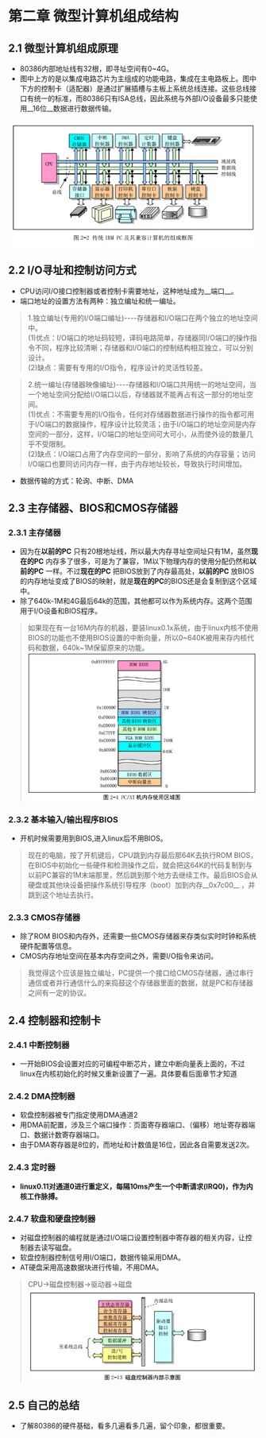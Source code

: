 # 第二章 微型计算机组成结构
## 2.1  微型计算机组成原理
	
- 80386内部地址线有32根，即寻址空间有0~4G。
- 图中上方的是以集成电路芯片为主组成的功能电路，集成在主电路板上。图中下方的控制卡（适配器）是通过扩展插槽与主板上系统总线连接。这些总线接口有统一的标准，而80386只有ISA总线，因此系统与外部I/O设备最多只能使用__16位__数据进行数据传输。

![](https://raw.githubusercontent.com/HJDonv/linux-kernel-0.11/master/%E7%AC%AC%E4%BA%8C%E7%AB%A0/picture/1.png)

## 2.2  I/O寻址和控制访问方式
- CPU访问I/O接口控制器或者控制卡需要地址，这种地址成为__端口__。
- 端口地址的设置方法有两种：独立编址和统一编址。
>1.独立编址(专用的I/O端口编址)----存储器和I/O端口在两个独立的地址空间中。  
>(1)优点：I/O端口的地址码较短，译码电路简单，存储器同I/O端口的操作指令不同，程序比较清晰；存储器和I/O端口的控制结构相互独立，可以分别设计。  
>(2)缺点：需要有专用的I/O指令，程序设计的灵活性较差。

>2.统一编址(存储器映像编址)----存储器和I/O端口共用统一的地址空间，当一个地址空间分配给I/O端口以后，存储器就不能再占有这一部分的地址空间。  
>(1)优点：不需要专用的I/O指令，任何对存储器数据进行操作的指令都可用于I/O端口的数据操作，程序设计比较灵活；由于I/O端口的地址空间是内存空间的一部分，这样，I/O端口的地址空间可大可小，从而使外设的数量几乎不受限制。  
>(2)缺点：I/O端口占用了内存空间的一部分，影响了系统的内存容量；访问I/O端口也要同访问内存一样，由于内存地址较长，导致执行时间增加。

- 数据传输的方式：轮询、中断、DMA
## 2.3  主存储器、BIOS和CMOS存储器
### 2.3.1  主存储器
- 因为在**以前的PC**
只有20根地址线，所以最大内存寻址空间址只有1M，虽然**现在的PC**
内存多了很多，可是为了兼容，1M以下物理内存的使用分配仍然和**以前的PC**
一样。不过**现在的PC**
把BIOS放到了内存最高处，**以前的PC**
放BIOS的内存地址变成了BIOS的映射，就是**现在的PC**的BIOS还是会复制到这个区域中。
- 除了640k-1M和4G最后64k的范围，其他都可以作为系统内存。这两个范围用于I/O设备和BIOS程序。
>如果现在有一台16M内存的机器，要装linux0.1x系统，由于linux内核不使用BIOS的功能也不使用BIOS设置的中断向量，所以0~640K被用来存内核代码和数据，640k~1M保留原来的功能。
![](https://raw.githubusercontent.com/HJDonv/linux-kernel-0.11/master/%E7%AC%AC%E4%BA%8C%E7%AB%A0/picture/2.png)
### 2.3.2 基本输入/输出程序BIOS
- 开机时候需要用到BIOS,进入linux后不用BIOS。
> 现在的电脑，按了开机键后，CPU跳到内存最后那64K去执行ROM BIOS，在BIOS中初始化一些硬件和检测操作之后，就会把这64K的代码复制到与以前PC兼容的1M末端那里，然后跳到那个地方去继续工作。最后BIOS会从硬盘或其他块设备把操作系统引导程序（boot）加到内存__0x7c00__
>，并跳到这个地址去执行。
### 2.3.3 CMOS存储器
- 除了ROM BIOS和内存外，还需要一些CMOS存储器来存类似实时时钟和系统硬件配置等信息。
- CMOS内存地址空间在基本内存空间之外，需要I/O指令来访问。
>我觉得这个应该是独立编址，PC提供一个接口给CMOS存储器，通过串行通信或者并行通信什么的来捣鼓这个存储器里面的数据，就是PC和存储器之间有一定的协议。
## 2.4  控制器和控制卡
### 2.4.1 中断控制器
- 一开始BIOS会设置对应的可编程中断芯片，建立中断向量表上面的，不过linux在内核初始化的时候又重新设置了一遍。具体要看后面章节才知道
### 2.4.2 DMA控制器
- 软盘控制器被专门指定使用DMA通道2
- 用DMA前配置，涉及三个端口操作：页面寄存器端口、（偏移）地址寄存器端口、数据计数寄存器端口。
- 由于DMA寄存器是8位的，而地址和计数值是16位，因此各自需要发送2次。
### 2.4.3 定时器
- __linux0.11对通道0进行重定义，每隔10ms产生一个中断请求(IRQ0)，作为内核工作脉搏。__
### 2.4.7 软盘和硬盘控制器
- 对磁盘控制器的编程就是通过I/O端口设置控制器中寄存器的相关内容，让控制器去读写磁盘。
- 软盘控制器控制信号用I/O端口，数据传输采用DMA。
- AT硬盘采用高速数据块进行传输，不用DMA。
> CPU->磁盘控制器->驱动器->磁盘
![](https://raw.githubusercontent.com/HJDonv/linux-kernel-0.11/master/%E7%AC%AC%E4%BA%8C%E7%AB%A0/picture/3.png)
## 2.5  自己的总结
- 了解80386的硬件基础，看多几遍看多几遍，留个印象，都很重要。